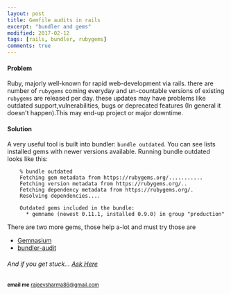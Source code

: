 ```yaml
---
layout: post
title: Gemfile audits in rails    
excerpt: "bundler and gems"
modified: 2017-02-12
tags: [rails, bundler, rubygems]
comments: true
---
```


#### Problem

Ruby, majorly well-known for rapid web-development via rails.
there are number of `rubygems` coming everyday and un-countable 
versions of existing `rubygems` are released per day. these 
updates may have problems like outdated support,vulnerabilities, bugs
or deprecated features (In general it doesn't happen).This may
end-up project or major downtime.
   
#### Solution

A very useful tool is built into bundler: `bundle outdated`. 
You can see lists installed gems with newer versions available. 
Running bundle outdated looks like this:

        % bundle outdated
        Fetching gem metadata from https://rubygems.org/...........
        Fetching version metadata from https://rubygems.org/..
        Fetching dependency metadata from https://rubygems.org/.
        Resolving dependencies....
        
        Outdated gems included in the bundle:
          * gemname (newest 0.11.1, installed 0.9.0) in group "production"
          
          
There are two more gems, those help a-lot and must try those are
           
  * [Gemnasium]('https://gemnasium.com/')          
  * [bundler-audit]('https://github.com/rubysec/bundler-audit')          
   

######  And if you get stuck… [Ask Here](http://stackoverflow.com/)
                  
<sup> <b>email me</b>  [rajeevsharma86@gmail.com](#myfootnote1)</sup>
